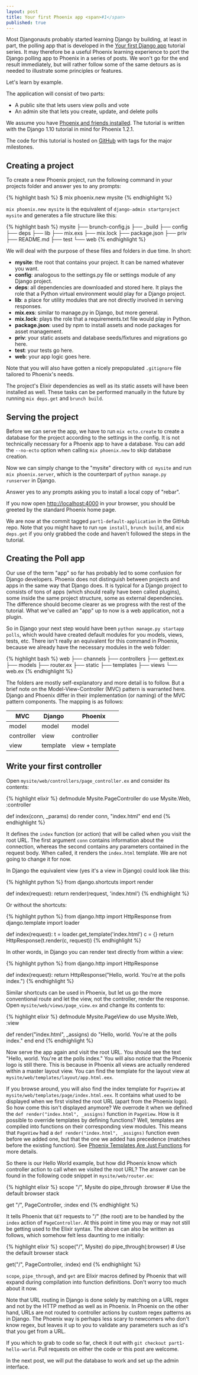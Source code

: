 ```yaml
---
layout: post
title: Your first Phoenix app <span>#1</span>
published: true
---
```


Most Djangonauts probably started learning Django by building, at least in part,
the polling app that is developed in the [Your first Django app](https://docs.djangoproject.com/en/1.10/intro/tutorial01/)
tutorial series. It may therefore be a useful Phoenix learning
experience to port the Django polling app to Phoenix in a series of posts. We won't go for the end
result immediately, but will rather follow some of the same detours as is
needed to illustrate some principles or features.

Let's learn by example.

The application will consist of two parts:

* A public site that lets users view polls and vote
* An admin site that lets you create, update, and delete polls

We assume you have [Phoenix and friends installed](https://palm86.github.io/2016/09/09/installing_phoenix/). The tutorial is written with the Django 1.10 tutorial in mind for Phoenix 1.2.1.

The code for this tutorial is hosted on [GitHub](https://github.com/palm86/Your-first-Phoenix-app-tutorial) with tags for the major milestones.

## Creating a project

To create a new Phoenix project, run the following command in your projects folder and answer yes to any prompts:

{% highlight bash %}
$ mix phoenix.new mysite
{% endhighlight %}

`mix phoenix.new mysite` is the equivalent of `django-admin startproject mysite` and generates a file structure like this:

{% highlight bash %}
mysite
├── brunch-config.js
├── _build
├── config
├── deps
├── lib
├── mix.exs
├── mix.lock
├── package.json
├── priv
├── README.md
├── test
└── web
{% endhighlight %}

We will deal with the purpose of these files and folders in due time. In short:

*   **mysite**: the root that contains your project. It can be named whatever you want.
*   **config**: analogous to the settings.py file or settings module of any Django project.
*   **deps**: all dependencies are downloaded and stored here. It plays the role that a Python virtual environment would play for a Django project.
*   **lib**: a place for utility modules that are not directly involved in serving responses.
*   **mix.exs**: similar to manage.py in Django, but more general.
*   **mix.lock**: plays the role that a requirements.txt file would play in Python.
*   **package.json**: used by npm to install assets and node packages for asset management.
*   **priv**: your static assets and database seeds/fixtures and migrations go here.
*   **test**: your tests go here.
*   **web**: your app logic goes here.

Note that you will also have gotten a nicely prepopulated `.gitignore` file tailored to Phoenix's needs.

The project's Elixir dependencies as well as its static assets will have been installed as well. These tasks can be performed manually in the future by running `mix deps.get` and `brunch build`.

## Serving the project

Before we can serve the app, we have to run `mix ecto.create` to create a database for the project according to the settings in the config. It is not technically necessary for a Phoenix app to have a database. You can add the `--no-ecto` option when calling `mix phoenix.new` to skip database creation.

Now we can simply change to the "mysite" directory with `cd mysite` and run `mix phoenix.server`, which is the counterpart of `python manage.py runserver` in Django.

Answer yes to any prompts asking you to install a local copy of "rebar".

If you now open [http://localhost:4000](http://localhost:4000) in your browser, you should be greeted by the standard Phoenix home page.

We are now at the commit tagged `part1-default-application` in the GitHub repo. Note that you might have to run `npm install`, `brunch build`, and `mix deps.get` if you only grabbed the code and haven't followed the steps in the tutorial.

## Creating the Poll app

Our use of the term "app" so far has probably led to some confusion for Django developers. Phoenix does not distinguish between projects and apps in the same way that Django does. It is typical for a Django project to consists of tons of apps (which should really have been called plugins), some inside the same project structure, some as external dependencies. The difference should become clearer as we progress with the rest of the tutorial. What we've called an "app" up to now is a web application, not a plugin.

So in Django your next step would have been `python manage.py startapp polls`, which would have created default modules for you models, views, tests, etc. There isn't really an equivalent for this command in Phoenix, because we already have the necessary modules in the web folder:

{% highlight bash %}
web
├── channels
├── controllers
├── gettext.ex
├── models
├── router.ex
├── static
├── templates
├── views
└── web.ex
{% endhighlight %}

The folders are mostly self-explanatory and more detail is to follow. But a brief note on the Model-View-Controller (MVC) pattern is warranted here. Django and Phoenix differ in their implementation (or naming) of the MVC pattern components. The mapping is as follows:

<table>
<thead>
<tr>
<th>MVC</th>
<th>Django</th>
<th>Phoenix</th>
</tr>
</thead>
<tbody>
<tr><td>model</td><td>model</td><td>model</td></tr>
<tr><td>controller</td><td>view</td><td>controller</td></tr>
<tr><td>view</td><td>template</td><td>view + template</td></tr>
</tbody>
</table>

## Write your first controller

Open `mysite/web/controllers/page_controller.ex` and consider its contents:

{% highlight elixir %}
defmodule Mysite.PageController do
  use Mysite.Web, :controller

  def index(conn, _params) do
    render conn, "index.html"
  end
end
{% endhighlight %}

It defines the `index` function (or action) that will be called when you visit the root URL. The first argument `conn` contains information about the connection, whereas the second contains any parameters contained in the request body. When called, it renders the `index.html` template. We are not going to change it for now.

In Django the equivalent view (yes it's a view in Django) could look like this:

{% highlight python %}
from django.shortcuts import render

def index(request):
    return render(request, 'index.html')
{% endhighlight %}

Or without the shortcuts:

{% highlight python %}
from django.http import HttpResponse
from django.template import loader

def index(request):
    t = loader.get_template('index.html')
    c = {}
    return HttpResponse(t.render(c, request))
{% endhighlight %}

In other words, in Django you can render text directly from within a view:

{% highlight python %}
from django.http import HttpResponse

def index(request):
    return HttpResponse("Hello, world. You're at the polls index.")
{% endhighlight %}

Similar shortcuts can be used in Phoenix, but let us go the more conventional route and let the view, not the controller, render the response. Open `mysite/web/views/page_view.ex` and change its contents to:

{% highlight elixir %}
defmodule Mysite.PageView do
  use Mysite.Web, :view

  def render("index.html", _assigns) do
      "Hello, world. You're at the polls index."
  end
end
{% endhighlight %}

Now serve the app again and visit the root URL. You should see the text "Hello, world. You're at the polls index." You will also notice that the Phoenix logo is still there. This is because in Phoenix all views are actually rendered within a master layout view. You can find the template for the layout view at `mysite/web/templates/layout/app.html.eex`.

If you browse around, you will also find the index template for `PageView` at `mysite/web/templates/page/index.html.eex`. It contains what used to be displayed when we first visited the root URL (apart from the Phoenix logo). So how come this isn't displayed anymore? We overrode it when we defined the `def render("index.html", _assigns)` function in `PageView`. How is it possible to override templates by defining functions? Well, templates are compiled into functions on their corresponding view modules. This means that `PageView` had a `def render("index.html", _assigns)` function even before we added one, but that the one we added has precedence (matches before the existing function). See [Phoenix Templates Are Just Functions](http://www.jeramysingleton.com/phoenix-templates-are-just-functions/) for more details.

So there is our Hello World example, but how did Phoenix know which controller action to call when we visited the root URL? The answer can be found in the following code snippet in `mysite/web/router.ex`:

{% highlight elixir %}
scope "/", Mysite do
  pipe_through :browser # Use the default browser stack

  get "/", PageController, :index
end
{% endhighlight %}

It tells Phoenix that `GET` requests to "/" (the root) are to be handled by the `index` action of `PageController`. At this point in time you may or may not still be getting used to the Elixir syntax. The above can also be written as follows, which somehow felt less daunting to me initially:

{% highlight elixir %}
scope("/", Mysite) do
  pipe_through(:browser) # Use the default browser stack

  get("/", PageController, :index)
end
{% endhighlight %}

`scope`, `pipe_through`, and `get` are Elixir macros defined by Phoenix that will expand during compilation into function definitions. Don't worry too much about it now.

Note that URL routing in Django is done solely by matching on a URL regex and not by the HTTP method as well as in Phoenix. In Phoenix on the other hand, URLs are not routed to controller actions by custom regex patterns as in Django. The Phoenix way is perhaps less scary to newcomers who don't know regex, but leaves it up to you to validate any parameters such as id's that you get from a URL.

If you which to grab to code so far, check it out with `git checkout part1-hello-world`. Pull requests on either the code or this post are welcome.

In the next post, we will put the database to work and set up the admin interface.
